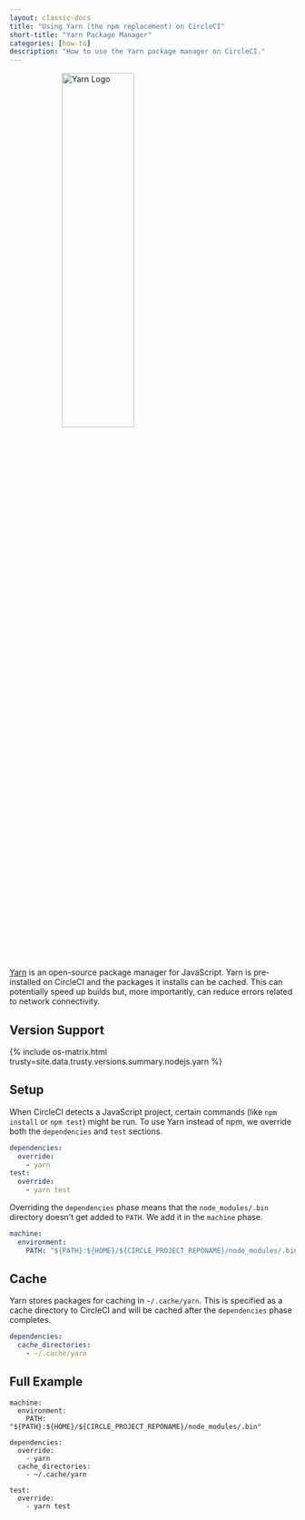 ```yaml
---
layout: classic-docs
title: "Using Yarn (the npm replacement) on CircleCI"
short-title: "Yarn Package Manager"
categories: [how-to]
description: "How to use the Yarn package manager on CircleCI."
---
```


<img src="{{ site.baseurl }}/assets/img/logos/yarn-logo.svg" style="display:block;margin:15px auto;width:40%;min-width:320px;" alt="Yarn Logo" />

[Yarn][yarn-site] is an open-source package manager for JavaScript. Yarn is pre-installed on CircleCI and the packages it installs can be cached. This can potentially speed up builds but, more importantly, can reduce errors related to network connectivity.

[yarn-site]: https://yarnpkg.com/

## Version Support

{% include os-matrix.html trusty=site.data.trusty.versions.summary.nodejs.yarn %}

## Setup

When CircleCI detects a JavaScript project, certain commands (like `npm install` or `npm test`) might be run. To use Yarn instead of npm, we override both the `dependencies` and `test` sections.

```yaml
dependencies:
  override:
    - yarn
test:
  override:
    - yarn test
```

Overriding the `dependencies` phase means that the `node_modules/.bin` directory doesn't get added to `PATH`. We add it in the `machine` phase.

```yaml
machine:
  environment:
    PATH: "${PATH}:${HOME}/${CIRCLE_PROJECT_REPONAME}/node_modules/.bin"
```

## Cache

Yarn stores packages for caching in `~/.cache/yarn`. This is specified as a cache directory to CircleCI and will be cached after the `dependencies` phase completes.

```yaml
dependencies:
  cache_directories:
    - ~/.cache/yarn
```

## Full Example

```
machine:
  environment:
    PATH: "${PATH}:${HOME}/${CIRCLE_PROJECT_REPONAME}/node_modules/.bin"

dependencies:
  override:
    - yarn
  cache_directories:
    - ~/.cache/yarn

test:
  override:
    - yarn test
```
